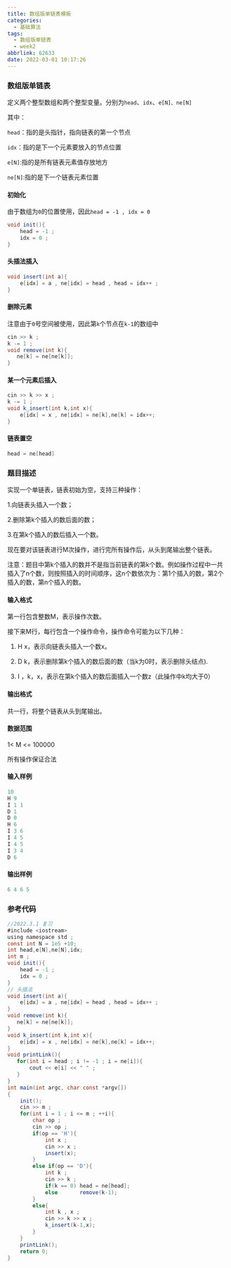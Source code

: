 ```yaml
---
title: 数组版单链表模板
categories:
  - 基础算法
tags:
  - 数组版单链表
  - week2
abbrlink: 62633
date: 2022-03-01 10:17:26
---
```

### 数组版单链表

定义两个整型数组和两个整型变量。分别为`head`、`idx`、`e[N]、ne[N]`

其中：

`head`：指的是头指针，指向链表的第一个节点

`idx`：指的是下一个元素要放入的节点位置

`e[N]`:指的是所有链表元素值存放地方

`ne[N]`:指的是下一个链表元素位置

#### 初始化

由于数组为`0`的位置使用，因此`head = -1 , idx = 0`

```java
void init(){
    head = -1 ;
    idx = 0 ;    
}
```

#### 头插法插入

```java
void insert(int a){
    e[idx] = a , ne[idx] = head , head = idx++ ;
}
```

#### 删除元素

注意由于`0`号空间被使用，因此第`k`个节点在`k-1`的数组中

```java
cin >> k ;
k -= 1 ;
void remove(int k){
   ne[k] = ne[ne[k]];
}
```

#### 某一个元素后插入

```java
cin >> k >> x ;
k -= 1 ;
void k_insert(int k,int x){
    e[idx] = x , ne[idx] = ne[k],ne[k] = idx++;
}
```

#### 链表置空

```java
head = ne[head]
```

### 题目描述

实现一个单链表，链表初始为空，支持三种操作：

1.向链表头插入一个数；

2.删除第k个插入的数后面的数；

3.在第k个插入的数后插入一个数。

现在要对该链表进行M次操作，进行完所有操作后，从头到尾输出整个链表。

注意：题目中第k个插入的数并不是指当前链表的第k个数。例如操作过程中一共插入了n个数，则按照插入的时间顺序，这n个数依次为：第1个插入的数，第2个插入的数，第n个插入的数。

#### 输入格式

第一行包含整数M，表示操作次数。

接下来M行，每行包含一个操作命令，操作命令可能为以下几种：

1. H x，表示向链表头插入一个数x。

2. D k，表示删除第k个插入的数后面的数（当k为0时，表示删除头结点).
3. I ，k，x，表示在第k个插入的数后面插入一个数z（此操作中k均大于0）

#### 输出格式

共一行，将整个链表从头到尾输出。

#### 数据范围

1< M <= 100000 

所有操作保证合法

#### 输入样例

```java
10
H 9
I 1 1
D 1
D 0
H 6
I 3 6
I 4 5
I 4 5
I 3 4
D 6
```

#### 输出样例

```java
6 4 6 5
```

### 参考代码

```java
//2022.3.1 复习
#include <iostream>
using namespace std ;
const int N = 1e5 +10;
int head,e[N],ne[N],idx;
int m ; 
void init(){
    head = -1 ;
    idx = 0 ;    
}
// 头插法
void insert(int a){
    e[idx] = a , ne[idx] = head , head = idx++ ;
}
void remove(int k){
   ne[k] = ne[ne[k]];
}
void k_insert(int k,int x){
    e[idx] = x , ne[idx] = ne[k],ne[k] = idx++;
}
void printLink(){
   for(int i = head ; i != -1 ; i = ne[i]){
       cout << e[i] << " " ;
   }
}
int main(int argc, char const *argv[])
{
    init();
    cin >> m ;
    for(int i = 1 ; i <= m ; ++i){
        char op ;
        cin >> op ;
        if(op == 'H'){
            int x ; 
            cin >> x ;
            insert(x); 
        }
        else if(op == 'D'){
            int k ; 
            cin >> k ;
            if(k == 0) head = ne[head];
            else       remove(k-1);
        }
        else{
            int k , x ;
            cin >> k >> x ;
            k_insert(k-1,x);
        }
    }
    printLink();
    return 0;
}
```

